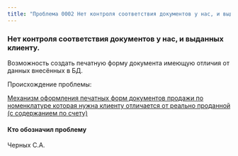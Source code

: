```yaml
---
title: "Проблема 0002 Нет контроля соответствия документов у нас, и выданных клиенту"
---
```


### Нет контроля соответствия документов у нас, и выданных клиенту.

Возможность создать печатную форму документа имеющую отличия от данных внесённых в БД.

Происхождение проблемы:

[Механизм оформления печатных форм документов продажи по номенклатуре которая нужна клиенту отличается от реально проданной (с содержанием по счету)](private/Механизм%20оформления%20печатных%20форм%20документов%20продажи%20по%20номенклатуре%20которая%20нужна%20клиенту%20отличается%20от%20реально%20проданной%20(с%20содержанием%20по%20счету).md)

#### Кто обозначил проблему
Черных С.А.